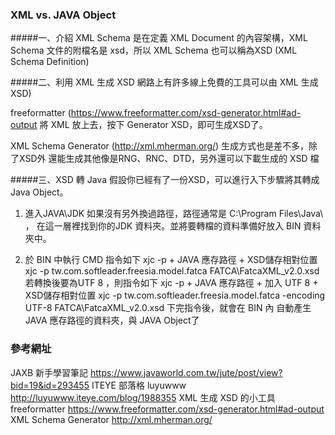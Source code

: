 ### XML vs. JAVA Object
#####一、介紹
XML Schema 是在定義 XML Document 的內容架構，XML Schema 文件的附檔名是 xsd，所以 XML Schema 也可以稱為XSD (XML Schema Definition)

#####二、利用 XML 生成 XSD
網路上有許多線上免費的工具可以由 XML 生成XSD) 

freeformatter (https://www.freeformatter.com/xsd-generator.html#ad-output
將 XML 放上去，按下 Generator XSD，即可生成XSD了。

XML Schema Generator (http://xml.mherman.org/) 生成方式也是差不多，除了XSD外 還能生成其他像是RNG、RNC、DTD，另外還可以下載生成的 XSD 檔

#####三、XSD 轉 Java
假設你已經有了一份XSD，可以進行入下步驟將其轉成 Java Object。

1. 進入JAVA\JDK
如果沒有另外換過路徑，路徑通常是 C:\Program Files\Java\ ， 在這一層裡找到你的JDK 資料夾。並將要轉檔的資料準備好放入 BIN 資料夾中。

2. 於 BIN 中執行 CMD 指令如下
xjc -p + JAVA 應存路徑 + XSD儲存相對位置
        xjc -p tw.com.softleader.freesia.model.fatca FATCA\FatcaXML_v2.0.xsd 
若轉換後要為UTF 8 ，則指令如下
xjc -p + JAVA 應存路徑 + 加入 UTF 8 + XSD儲存相對位置
		xjc -p tw.com.softleader.freesia.model.fatca -encoding UTF-8 FATCA\FatcaXML_v2.0.xsd 
下完指令後，就會在 BIN 內 自動產生 JAVA 應存路徑的資料夾，與 JAVA Object了



### 參考網址
JAXB 新手學習筆記 https://www.javaworld.com.tw/jute/post/view?bid=19&id=293455
ITEYE 部落格 luyuwww  http://luyuwww.iteye.com/blog/1988355
XML 生成 XSD 的小工具
freeformatter https://www.freeformatter.com/xsd-generator.html#ad-output
XML Schema Generator http://xml.mherman.org/